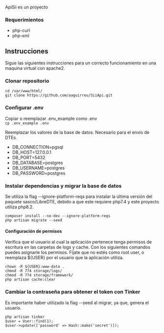 ApiSii es un proyecto 

### Requerimientos
- php-curl
- php-xml

## Instrucciones
Sigue las siguientes instrucciones para un correcto funcionamiento en una maquina virtual con apache2.

### Clonar repositorio

```
cd /var/www/html/
git clone https://github.com/aaguirreu/SiiApi.git
```

### Configurar .env

Copiar o reemplazar .env_example como .env  
`cp .env_example .env`

Reemplazar los valores de la base de datos. Necesario para el envío de DTEs.

- DB_CONNECTION=pgsql
- DB_HOST=127.0.0.1
- DB_PORT=5432
- DB_DATABASE=postgres
- DB_USERNAME=postgres
- DB_PASSWORD=postgres

### Instalar dependencias y migrar la base de datos
Se utiliza la flag --ignore-platform-reqs para instalar la última versión del paquete sasco/LibreDTE, 
debido a que este requiere php7.4 y este proyecto utiliza php8.2.

```
composer install --no-dev --ignore-platform-reqs
php artisan migrate --seed
```

#### Configuración de permisos

Verifica que el usuario al cual la aplicación pertenece tenga permisos de escritura en las carpetas de logs y cache. Con los siguientes comandos puedes asignarle los permisos. Fíjate que no estés como root user, o reemplaza ${USER} por el usuario que la aplicación utiliza.
```
chown -R ${USER}:www-data .
chmod -R 774 storage/logs/
chmod -R 774 storage/framework/
php artisan cache:clear
```

### Cambiar la contraseña para obtener el token con Tinker
Es importante haber utilizado la flag --seed al migrar, ya que, genera el usuario.
```
php artisan tinker
$user = User::find(1);
$user->update(['password' => Hash::make('secret')]);
```

